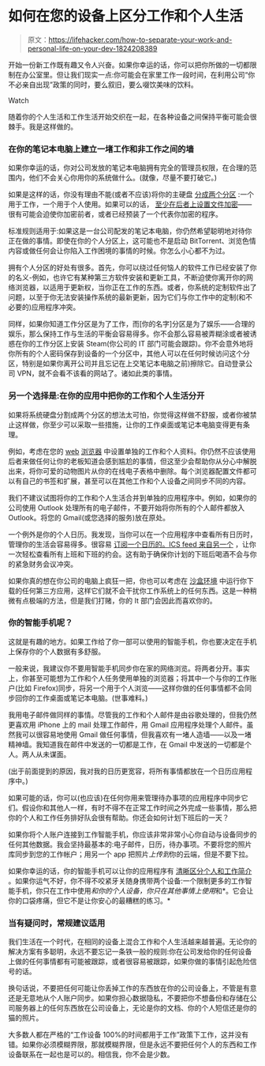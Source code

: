 # 如何在您的设备上区分工作和个人生活

> 原文：<https://lifehacker.com/how-to-separate-your-work-and-personal-life-on-your-dev-1824208389>

开始一份新工作既有趣又令人兴奋。如果你幸运的话，你可以把你所做的一切都限制在办公室里。但让我们现实一点:你可能会在家里工作一段时间，在利用公司“你不必亲自出现”政策的同时，要么叙旧，要么啜饮美味的饮料。

Watch

随着你的个人生活和工作生活开始交织在一起，在各种设备之间保持平衡可能会很棘手。我是这样做的。

### 在你的笔记本电脑上建立一堵工作和非工作之间的墙

如果你幸运的话，你对公司发放的笔记本电脑拥有完全的管理员权限，在合理的范围内，他们不会关心你用你的系统做什么。(就像，尽量不要打破它。)

如果是这样的话，你没有理由不能(或者不应该)将你的主硬盘 [分成两个分区](https://lifehacker.com/should-i-run-a-second-operating-system-in-a-virtual-mac-5901055) :一个用于工作，一个用于个人使用。如果可以的话， [至少在后者上设置文件加密](https://lifehacker.com/five-best-file-encryption-tools-5677725)——很有可能会迫使你加密前者，或者已经预装了一个代表你加密的程序。

标准规则适用于:如果这是一台公司配发的笔记本电脑，你仍然希望聪明地对待你正在做的事情。即使在你的个人分区上，这可能也不是启动 BitTorrent、浏览色情内容或做任何会让你陷入工作困境的事情的时候。你怎么小心都不为过。

拥有个人分区的好处有很多。首先，你可以绕过任何恼人的软件工作已经安装了你的名义-例如，也许它有某种第三方软件安装和更新工具，不断迫使你离开你的网络浏览器，以适用于更新权，当你正在工作的东西。或者，你系统的定制软件出了问题，以至于你无法安装操作系统的最新更新，因为它们与你工作中的定制(和不必要的)应用程序冲突。

同样，如果你知道工作分区是为了工作，而[你的名字]分区是为了娱乐——合理的娱乐，那么保持工作与生活的平衡会容易得多。你不会那么容易被弄糊涂或者被诱惑在你的工作分区上安装 Steam(你公司的 IT 部门可能会跟踪)。你不会意外地将你所有的个人密码保存到设备的一个分区中，其他人可以在任何时候访问这个分区，特别是如果你离开公司并且忘记在上交笔记本电脑之前)擦除它。自动登录公司 VPN，就不会看不该看的网站了。诸如此类的事情。

### 另一个选择是:在你的应用中把你的工作和个人生活分开

如果将系统硬盘分割成两个分区的想法太可怕，你觉得这样做不舒服，或者你被禁止这样做，你至少可以采取一些措施，让你的工作桌面或笔记本电脑变得更有条理。

例如，考虑在您的 [web](https://lifehacker.com/create-a-separate-chrome-user-account-to-reduce-distrac-1694477575#_ga=2.69465040.1311642306.1521995781-396842925.1520800403https://support.mozilla.org/en-US/kb/profile-manager-create-and-remove-firefox-profiles) [浏览器](https://lifehacker.com/create-a-separate-chrome-user-account-to-reduce-distrac-1694477575#_ga=2.69465040.1311642306.1521995781-396842925.1520800403) 中设置单独的工作和个人资料。你仍然不应该使用后者来做任何让你的老板知道会感到尴尬的事情，但这至少会帮助你从分心中解脱出来，将你可爱的动物图片从你的在线电子表格中删除。每个浏览器配置文件都可以有自己的书签和扩展，甚至可以在其他工作和个人设备之间同步不同的内容。

我们不建议试图将你的工作和个人生活合并到单独的应用程序中。例如，如果你的公司使用 Outlook 处理所有的电子邮件，不要开始将你所有的个人邮件都放入 Outlook。将您的 Gmail(或您选择的服务)放在原处。

一个例外是你的个人日历。我发现，当你可以在一个应用程序中查看所有日历时，管理你的生活会容易得多。很容易 [订阅一个日历的。ICS feed 来自另一个](https://fieldguide.gizmodo.com/export-facebook-events-to-your-default-calendar-app-1595785728) ，让你一次轻松查看所有上班和下班的约会。这有助于确保你计划的下班后喝酒不会与你的紧急财务会议冲突。

如果你真的想在你公司的电脑上疯狂一把，你也可以考虑在 [沙盒环境](https://lifehacker.com/how-to-safely-test-software-without-messing-up-your-sys-1680608496) 中运行你下载的任何第三方应用，这样它们就不会干扰你工作系统上的任何东西。这是一种稍微有点极端的方法，但是我们打赌，你的 It 部门会因此而喜欢你的。

### 你的智能手机呢？

这就是有趣的地方。如果工作给了你一部可以使用的智能手机，你也要决定在手机上保存你的个人数据有多舒服。

一般来说，我建议你不要用智能手机同步你在家的网络浏览。将两者分开。事实上，你甚至可能想为工作和个人任务使用单独的浏览器；将其中一个与你的工作账户(比如 Firefox)同步，将另一个用于个人浏览——这样你做的任何事情都不会同步回你的工作桌面或笔记本电脑。(世事难料。)

我用电子邮件做同样的事情。尽管我的工作和个人邮件是由谷歌处理的，但我仍然更喜欢用 iPhone 上的 mail 处理工作邮件，用 Gmail 应用程序处理个人邮件。虽然我可以很容易地使用 Gmail 做任何事情，但我喜欢有一堵人造墙——以及一堵精神墙。我知道我在邮件中发送的一切都是工作，在 Gmail 中发送的一切都是个人。两人从未谋面。

(出于前面提到的原因，我对我的日历更宽容，将所有事情都放在一个日历应用程序中。)

如果可能的话，你可以(也应该)在任何你用来管理待办事项的应用程序中同步它们。假设你和其他人一样，有时不得不在正常工作时间之外完成一些事情，那么把你的个人和工作任务排好队会很有帮助。你还会如何计划下班后的一天？

如果你将个人账户连接到工作智能手机，你应该非常非常小心你自动与设备同步的任何其他数据。我会坚持最基本的:电子邮件，日历，待办事项。不要将您的照片库同步到您的工作帐户；用另一个 app 把照片*上传到*你的云端，但是不要下拉。

如果你幸运的话，你的智能手机可以让你的应用程序有 [清晰区分个人和工作简介](https://arstechnica.com/information-technology/2015/03/a-review-of-android-for-work-dual-persona-support-comes-to-android/) 。如果你运气不好，你不得不咬紧牙关随身携带两个设备:一个限制更多的工作智能手机，你只在工作中使用*和你的个人设备，你只在其他事情上使用*和*。它会让你的口袋疼痛，但它不是让你安心的最糟糕的练习。* 

### 当有疑问时，常规建议适用

我们生活在一个时代，在相同的设备上混合工作和个人生活越来越普遍。无论你的解决方案有多聪明，永远不要忘记一条铁一般的规则:你在公司发给你的任何设备上做的任何事情都有可能被跟踪，或者很容易被跟踪，如果你做的事情引起危险信号的话。

换句话说，不要把任何可能让你丢掉工作的东西放在你的公司设备上，不管是有意还是无意地从个人账户同步。如果你担心数据隐私，不要把你不想备份和存储在公司服务器上的任何东西放在公司设备上，无论是你的文档、你的个人短信还是你的猫的照片。

大多数人都在严格的“工作设备 100%的时间都用于工作”政策下工作，这并没有错。如果你必须模糊界限，那就模糊界限，但是永远不要把任何个人的东西和工作设备联系在一起也是可以的。相信我，你不会是少数。
